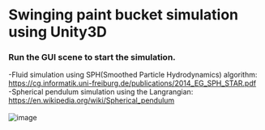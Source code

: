 # Swinging paint bucket simulation using Unity3D<br />
### Run the GUI scene to start the simulation.<br />
-Fluid simulation using SPH(Smoothed Particle Hydrodynamics) algorithm:<br />
        https://cg.informatik.uni-freiburg.de/publications/2014_EG_SPH_STAR.pdf<br />
-Spherical pendulum simulation using the Langrangian:<br />
        https://en.wikipedia.org/wiki/Spherical_pendulum<br /><br />
![image](https://user-images.githubusercontent.com/61621065/124328914-2c9b9000-db93-11eb-82db-b75da3ce6324.png)<br />
